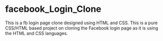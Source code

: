 # facebook_Login_Clone
This is a fb login page clone designed using HTML and CSS.
This is a pure CSS/HTML based project on cloning the Facebook login page as it is using the HTML and CSS languages.
